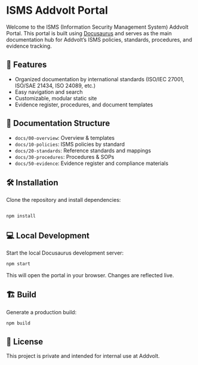 
# ISMS Addvolt Portal


Welcome to the ISMS (Information Security Management System) Addvolt Portal.
This portal is built using [Docusaurus](https://docusaurus.io/) and serves as the main documentation hub for Addvolt’s ISMS policies, standards, procedures, and evidence tracking.


## 🚀 Features

- Organized documentation by international standards (ISO/IEC 27001, ISO/SAE 21434, ISO 24089, etc.)
- Easy navigation and search
- Customizable, modular static site
- Evidence register, procedures, and document templates

## 📂 Documentation Structure

- `docs/00-overview`: Overview & templates
- `docs/10-policies`: ISMS policies by standard
- `docs/20-standards`: Reference standards and mappings
- `docs/30-procedures`: Procedures & SOPs
- `docs/50-evidence`: Evidence register and compliance materials
## 🛠️ Installation

Clone the repository and install dependencies:
```bash

npm install
```


## 💻 Local Development

Start the local Docusaurus development server:
```bash
npm start
```
This will open the portal in your browser. Changes are reflected live.


## 🏗️ Build



Generate a production build:
```bash
npm build
```




## 📄 License

This project is private and intended for internal use at Addvolt.


